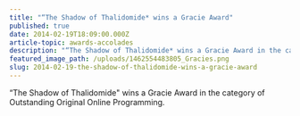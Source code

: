 ```yaml
---
title: "“The Shadow of Thalidomide* wins a Gracie Award"
published: true
date: 2014-02-19T18:09:00.000Z
article-topic: awards-accolades
description: "“The Shadow of Thalidomide* wins a Gracie Award in the category of Outstanding Original Online Programming."
featured_image_path: /uploads/1462554483805_Gracies.png
slug: 2014-02-19-the-shadow-of-thalidomide-wins-a-gracie-award
---
```


“The Shadow of Thalidomide" wins a Gracie Award in the category of Outstanding Original Online Programming.


